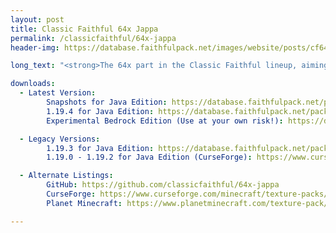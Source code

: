 ```yaml
---
layout: post
title: Classic Faithful 64x Jappa
permalink: /classicfaithful/64x-jappa
header-img: https://database.faithfulpack.net/images/website/posts/cf64x/cf64_banner.jpg

long_text: "<strong>The 64x part in the Classic Faithful lineup, aiming to bring back the original painted look of Vattic's Faithful pack.</strong> <br><br>Initially part of the “Emulated Vattic Textures” project, or “EM” for short, this pack was designed to upscale textures to 64x resolution using the stylistic direction of Vattic's original Faithful, to match its look and feel but in a higher resolution. While using textures made for HiTeeN's Faithful 64x (one of the first F64 projects which got discontinued years ago due to a number of factors) early on in its development, it was also inspired by a number of other long discontinued Faithful 64x projects such as Affinite's Faithful and Jea Traditional. Another actively developed Faithful 64x, created more recently, was also based on a very different set of principles, and as a result had a very different look and feel compared to Vattic's original Faithful. This left some people wondering about what happened to the classic, “painted” look. <br><br>Now, this “painted” look is back, in 64x and with the new Minecraft textures.<br><br>[NOTE: Missing textures will be present, as the pack is not complete. In addition, Bedrock edition is in early development and is likely to be broken!]"

downloads:
  - Latest Version:
        Snapshots for Java Edition: https://database.faithfulpack.net/packs/Classic-64x-Java/Jappa/Classic%20Faithful%2064x%20Jappa%20-%20java-latest.zip
        1.19.4 for Java Edition: https://database.faithfulpack.net/packs/Classic-64x-Java/Jappa/Classic%20Faithful%2064x%20Jappa%20-%201.19.4.zip
        Experimental Bedrock Edition (Use at your own risk!): https://database.faithfulpack.net/packs/Classic-64x-Bedrock/Jappa/Classic%20Faithful%2064x%20Jappa%20-%201.19.mcpack

  - Legacy Versions:
        1.19.3 for Java Edition: https://database.faithfulpack.net/packs/Classic-64x-Java/Jappa/Classic%20Faithful%2064x%20Jappa%20-%201.19.3.zip
        1.19.0 - 1.19.2 for Java Edition (CurseForge): https://www.curseforge.com/minecraft/texture-packs/classic-faithful-64x/download/4064436

  - Alternate Listings:
        GitHub: https://github.com/classicfaithful/64x-jappa
        CurseForge: https://www.curseforge.com/minecraft/texture-packs/classic-faithful-64x
        Planet Minecraft: https://www.planetminecraft.com/texture-pack/classic-faithful-64x/

---
```

